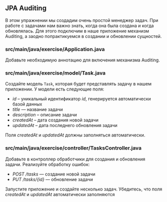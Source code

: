 ## JPA Auditing

В этом упражнении мы создадим очень простой менеджер задач. При работе с задачами нам важно знать, 
когда она была создана и когда обновлялась. Для этого подключим в наше приложение механизм Auditing, а заодно попрактикуемся в создании и обновлении сущностей.

### src/main/java/exercise/Application.java

Добавьте необходимую аннотацию для включения механизма Auditing.

### src/main/java/exercise/model/Task.java

Создайте модель `Task`, которая будет представлять задачу в нашем приложении. У модели есть следующие поля:

* *id* – уникальный идентификатор *id*, генерируется автоматически базой данных
* *title* — название задачи
* *description* – описание задачи
* *createdAt* – дата создания новой задачи
* *updatedAt* – дата последнего обновления задачи

Поля *createdAt* и *updatedAt* должны заполняться автоматически.

### src/main/java/exercise/controller/TasksController.java

Добавьте в контроллер обработчики для создания и обновления задачи. Реализуйте обработку ошибок:

* *POST /tasks* — создание новой задачи
* *PUT /tasks/{id}* — обновление задачи

Запустите приложение и создайте несколько задач. Убедитесь, что поля *createdAt* и *updatedAt* автоматически заполняются
